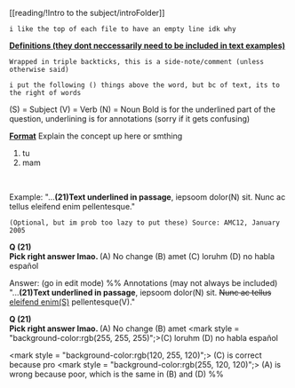 [[reading/!Intro to the subject/introFolder]]

```
i like the top of each file to have an empty line idk why
```


<b><u>Definitions (they dont neccessarily need to be included in text examples)</u></b>
```
Wrapped in triple backticks, this is a side-note/comment (unless otherwise said)

i put the following () things above the word, but bc of text, its to the right of words
```
(S) = Subject 
(V) = Verb
(N) = Noun
Bold is for the underlined part of the question, underlining is for annotations (sorry if it gets confusing)

<b><u>Format</u></b>
Explain the concept up here or smthing
1) tu
2) mam
<br>

Example:
"...<b>(21)Text underlined in passage</b>, iepsoom dolor(N) sit. Nunc ac tellus eleifend enim pellentesque." 
```
(Optional, but im prob too lazy to put these) Source: AMC12, January 2005
```

<b>Q (21) <br>
Pick right answer lmao.
</b>
(A) No change
(B) amet
(C) loruhm
(D) no habla español

Answer: (go in edit mode)
%%
Annotations (may not always be included)
"...<b>(21)Text underlined in passage</b>, iepsoom dolor(N) sit. <s>Nunc ac tellus</s> <u>eleifend enim(S)</u> pellentesque(V)." 

<b>Q (21) <br>
Pick right answer lmao.
</b>
(A) No change
(B) amet
<mark style = "background-color:rgb(255, 255, 255)";>(C) loruhm</mark>
(D) no habla español

<mark style = "background-color:rgb(120, 255, 120)";>
(C) is correct because pro
</mark>
<mark style = "background-color:rgb(255, 120, 120)";>
(A) is wrong because poor, which is the same in (B) and (D)
</mark>
%%